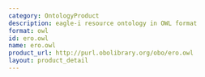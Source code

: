 ```yaml
---
category: OntologyProduct
description: eagle-i resource ontology in OWL format
format: owl
id: ero.owl
name: ero.owl
product_url: http://purl.obolibrary.org/obo/ero.owl
layout: product_detail
---
```

